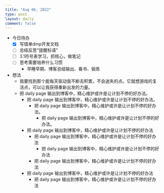 ```yaml
---
title: "Aug 06, 2022"
type: post
layout: daily
comment: false
---
```


- 今日待办
  - [X] 写错单dmp开发文档
  - [ ] 总结反思"提醒标语"
  - [ ] 3.1符号表学习，抓核心，做笔记
  - [ ] 思考需要培养什么习惯
    - 早睡早期、博客总结输出、看书、锻炼

- 想法
  - 我要找到那个能每天驱动我不断去积累，不会迷失的点。它就想游戏的复活点，可以让我获得重新出发的力量。
  - 把 daily page 输出到博客中，精心维护或许是让计划不停的好办法。
    - 把 daily page 输出到博客中，精心维护或许是让计划不停的好办法。
      - 把 daily page 输出到博客中，精心维护或许是让计划不停的好办法。
        - 把 daily page 输出到博客中，精心维护或许是让计划不停的好办法。
    - 把 daily page 输出到博客中，精心维护或许是让计划不停的好办法
      - 把 daily page 输出到博客中，精心维护或许是让计划不停的好办法
        - 把 daily page 输出到博客中，精心维护或许是让计划不停的好办法
      - 把 daily page 输出到博客中，精心维护或许是让计划不停的好办法
    - 把 daily page 输出到博客中，精心维护或许是让计划不停的好办法
      - 把 daily page 输出到博客中，精心维护或许是让计划不停的好办法
        

